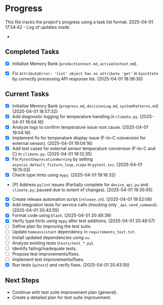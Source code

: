 # Progress

This file tracks the project's progress using a task list format.
2025-04-01 17:54:42 - Log of updates made.

*

## Completed Tasks

*   [X] Initialize Memory Bank (`productContext.md`, `activeContext.md`).

*   [X] Fix `AttributeError: 'list' object has no attribute 'get'` in `SyncState` by correctly processing API response list. (2025-04-01 18:36:30)
## Current Tasks

*   [X] Initialize Memory Bank (`progress.md`, `decisionLog.md`, `systemPatterns.md`) (2025-04-01 18:57:32)
*   [X] Add diagnostic logging for temperature handling in `climate.py`. (2025-04-01 19:04:16)
*   [X] Analyze logs to confirm temperature issue root cause. (2025-04-01 19:04:16)
*   [X] Implement fix for temperature display issue (F-to-C conversion for external sensor). (2025-04-01 19:04:16)
*   [X] Add test cases for external sensor temperature conversion (F-to-C and C) in `climate.py`. (2025-04-01 19:12:35)
*   [X] Fix `PytestDeprecationWarning` by setting `asyncio_default_fixture_loop_scope` in `pytest.ini`. (2025-04-01 19:15:03)
*   [X] Check type hints using `mypy`. (2025-04-01 19:16:32)
*   [P] Address `pylint` issues (Partially complete for `device_api.py` and `climate.py`; paused due to extent of changes). (2025-04-01 19:35:05)
*   [X] Create release automation script (`release.sh`). (2025-04-01 19:52:06)
*   [X] Add integration tests for service calls (mocking only `_api.send_command`). (2025-04-01 20:43:55)
*   [X] Format code using `black`. (2025-04-01 20:48:39)
*   [X] Verify type hints using `mypy` after test additions. (2025-04-01 20:48:57)
*   [ ] Define plan for improving the test suite.
*   [ ] Update `homeassistant` dependency in `requirements_test.txt`.
*   [ ] Install updated dependencies using `uv`.
*   [ ] Analyze existing tests (`tests/test_*.py`).
*   [ ] Identify failing/inadequate tests.
*   [ ] Propose test improvements/fixes.
*   [ ] Implement test improvements/fixes.
*   [X] Run tests (`pytest`) and verify fixes. (2025-04-01 20:43:55)

## Next Steps

*   Continue with test suite improvement plan (general).
*   Create a detailed plan for test suite improvement.
